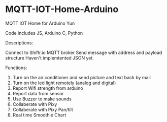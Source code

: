 # MQTT-IOT-Home-Arduino
MQTT IOT Home for Arduino Yun

Code includes JS, Arduino C, Python

Descriptions:

Connect to Shiftr.io MQTT broker
Send message with address and payload structure
Haven't implemtented JSON yet.

Functions:
1. Turn on the air conditioner and send picture and text back by mail
2. Turn on the led light remotely (analog and digital)
3. Report Wifi strength from arduino
4. Report data from sensor
5. Use Buzzer to make sounds
6. Collaberate with Pixy
7. Collaberate with Pixy Pan/tilt
8. Real time Smoothie Chart

